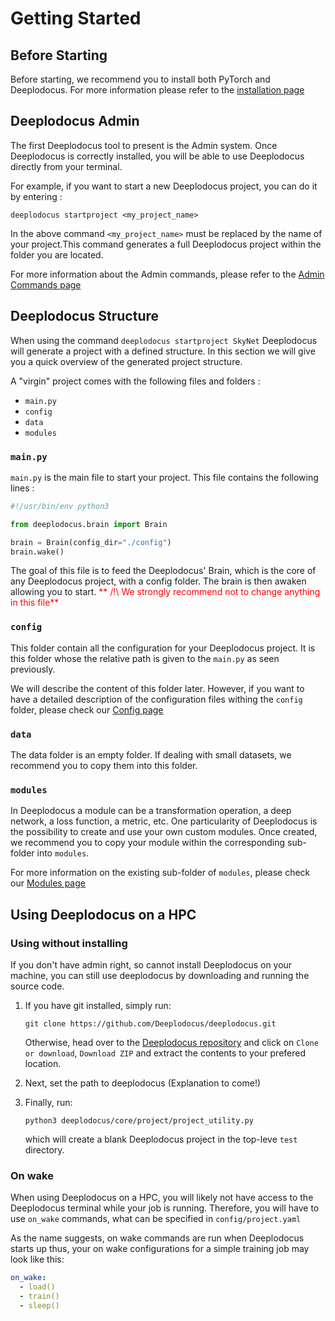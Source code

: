 # Getting Started

## Before Starting

Before starting, we recommend you to install both PyTorch and Deeplodocus. For more information please refer to the [installation page](deeplodocus.org/en/master/installation)


## Deeplodocus Admin

The first Deeplodocus tool to present is the Admin system. Once Deeplodocus is correctly installed, you will be able to use Deeplodocus directly from your terminal.

For example, if you want to start a new Deeplodocus project, you can do it by entering :

`deeplodocus startproject <my_project_name>`

In the above command `<my_project_name>` must be replaced by the name of your project.This command generates a full Deeplodocus project within the folder you are located.

For more information about the Admin commands, please refer to the [Admin Commands page](http:deeplodocus.org/en/master/admin_commands)

## Deeplodocus Structure

When using the command `deeplodocus startproject SkyNet` Deeplodocus will generate a project with a defined structure. In this section we will give you a quick overview of the generated project structure.

A "virgin" project comes with the following files and folders :

- `main.py`
- `config`
- `data`
- `modules`

### `main.py`

`main.py` is the main file to start your project. This file contains the following lines :

```python
#!/usr/bin/env python3

from deeplodocus.brain import Brain

brain = Brain(config_dir="./config")
brain.wake()
```

The goal of this file is to feed the Deeplodocus' Brain, which is the core of any Deeplodocus project, with a config folder. The brain is then awaken allowing you to start.
<span style="color:red"> ** /!\ We strongly recommend not to change anything in this file**</sapn>


### `config`

This folder contain all the configuration for your Deeplodocus project. It is this folder whose the relative path is given to the `main.py` as seen previously.

We will describe the content of this folder later. However, if you want to have a detailed description of the configuration files withing the `config` folder, please check our [Config page](deeplodocus.org/master/en/config)

### `data`

The data folder is an empty folder.
If dealing with small datasets, we recommend you to copy them into this folder.

### `modules`

In Deeplodocus a module can be a transformation operation, a deep network, a loss function, a metric, etc.
One particularity of Deeplodocus is the possibility to create and use your own custom modules. Once created, we recommend you to copy your module within the corresponding sub-folder into `modules`.


For more information on the existing sub-folder of `modules`, please check our [Modules page](deeplodocus.org/en/master/modules)

## Using Deeplodocus on a HPC

### Using without installing

If you don't have admin right, so cannot install Deeplodocus on your machine, you can still use deeplodocus by downloading and running the source code. 

1. If you have git installed, simply run: 

    ```text
    git clone https://github.com/Deeplodocus/deeplodocus.git
    ```

    Otherwise, head over to the [Deeplodocus repository](https://github.com/Deeplodocus/deeplodocus) and click on `Clone or download`, `Download ZIP` and extract the contents to your prefered location. 

2. Next, set the path to deeplodocus (Explanation to come!)

3. Finally, run:

    ```text
    python3 deeplodocus/core/project/project_utility.py
    ```
    
    which will create a blank Deeplodocus project in the top-leve `test` directory. 

### On wake
When using Deeplodocus on a HPC, you will likely not have access to the Deeplodocus terminal while your job is running.
Therefore, you will have to use `on_wake` commands, what can be specified in `config/project.yaml`

As the name suggests, on wake commands are run when Deeplodocus starts up thus, your on wake configurations for a simple training job may look like this:

```yaml
on_wake:
  - load()
  - train()
  - sleep()
``` 
